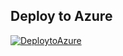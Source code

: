 ## Deploy to Azure

[![DeploytoAzure](https://aka.ms/deploytoazurebutton)](https://portal.azure.com/#create/Microsoft.Template/uri/https%3A%2F%2Fraw.githubusercontent.com%2Fprnz13%2FARM-Templates%2Fmain%2FCreate%2520Storage%2520Account%2FStorage.json)

